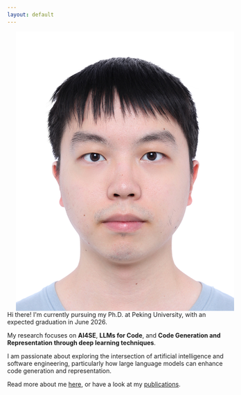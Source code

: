 ```yaml
---
layout: default
---
```


<img align="left" src="assets/photo.png" hspace="20">

Hi there! I'm currently pursuing my Ph.D. at Peking University, with an expected graduation in June 2026. 

My research focuses on **AI4SE**, **LLMs for Code**, and **Code Generation and Representation through deep learning techniques**.

I am passionate about exploring the intersection of artificial intelligence and software engineering, particularly how large language models can enhance code generation and representation.

Read more about me [here](/about/), or have a look at my [publications](/publications/).
